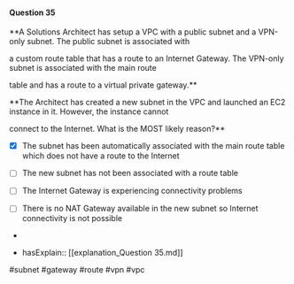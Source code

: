 #### Question  35


**A Solutions Architect has setup a VPC with a public subnet and a VPN-only subnet. The public subnet is associated with

a custom route table that has a route to an Internet Gateway. The VPN-only subnet is associated with the main route

table and has a route to a virtual private gateway.**


**The Architect has created a new subnet in the VPC and launched an EC2 instance in it. However, the instance cannot

connect to the Internet. What is the MOST likely reason?**


- [x] The subnet has been automatically associated with the main route table which does not have a route to the Internet


- [ ] The new subnet has not been associated with a route table


- [ ] The Internet Gateway is experiencing connectivity problems


- [ ] There is no NAT Gateway available in the new subnet so Internet connectivity is not possible


*

- hasExplain:: [[explanation_Question  35.md]]

#subnet #gateway #route #vpn #vpc 